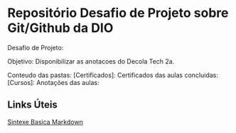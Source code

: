 # Repositório Desafio de Projeto sobre Git/Github da DIO
Desafio de Projeto:

Objetivo:
   Disponibilizar as anotacoes do Decola Tech 2a.
   
Conteudo das pastas:
	[Certificados]: Certificados das aulas concluidas:
	[Cursos]: Anotações das aulas:

## Links Úteis
[Sintexe Basica Markdown](https://www.markdownguide.org/basic-syntax/)
